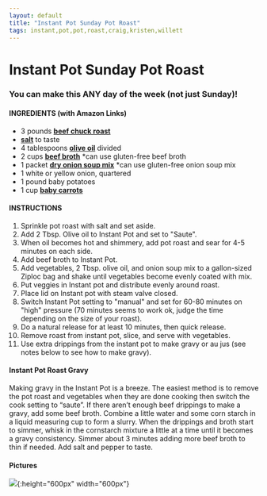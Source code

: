 ```yaml
---
layout: default
title: "Instant Pot Sunday Pot Roast"
tags: instant,pot,pot,roast,craig,kristen,willett
---
```

# Instant Pot Sunday Pot Roast

### You can make this ANY day of the week (not just Sunday)!

#### INGREDIENTS (with Amazon Links)
- 3 pounds **[beef chuck roast](https://amzn.to/2tdXslc)**
- **[salt](https://amzn.to/2tAznb9)** to taste
- 4 tablespoons **[olive oil](https://amzn.to/2u7l9Pz)** divided
- 2 cups **[beef broth](https://amzn.to/2uzya4f)** *can use gluten-free beef broth
- 1 packet **[dry onion soup mix](https://amzn.to/2uwh74a)** *can use gluten-free onion soup mix
- 1 white or yellow onion, quartered
- 1 pound baby potatoes
- 1 cup **[baby carrots](https://amzn.to/2t3wVa7)**

#### INSTRUCTIONS
1. Sprinkle pot roast with salt and set aside.
2. Add 2 Tbsp. Olive oil to Instant Pot and set to "Saute".
3. When oil becomes hot and shimmery, add pot roast and sear for 4-5 minutes on each side.
4. Add beef broth to Instant Pot.
5. Add vegetables, 2 Tbsp. olive oil, and onion soup mix to a gallon-sized Ziploc bag and shake until vegetables become evenly coated with mix.
6. Put veggies in Instant pot and distribute evenly around roast.
7. Place lid on Instant pot with steam valve closed.
8. Switch Instant Pot setting to "manual" and set for 60-80 minutes on "high" pressure (70 minutes seems to work ok, judge the time depending on the size of your roast).
9. Do a natural release for at least 10 minutes, then quick release.
10. Remove roast from instant pot, slice, and serve with vegetables.
11. Use extra drippings from the instant pot to make gravy or au jus (see notes below to see how to make gravy).

#### Instant Pot Roast Gravy
Making gravy in the Instant Pot is a breeze. The easiest method is to remove the pot roast and vegetables when they are done cooking then switch the cook setting to “saute”. If there aren’t enough beef drippings to make a gravy, add some beef broth. Combine a little water and some corn starch in a liquid measuring cup to form a slurry. When the drippings and broth start to simmer, whisk in the cornstarch mixture a little at a time until it becomes a gravy consistency. Simmer about 3 minutes adding more beef broth to thin if needed. Add salt and pepper to taste.

#### Pictures
![]({{site.github.url}}/InstantPot/Images/SundayPotRoast.jpg){:height="600px" width="600px"}
